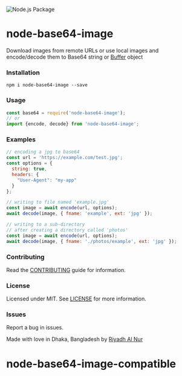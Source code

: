 ![Node.js Package](https://github.com/riyadhalnur/node-base64-image/workflows/Node.js%20Package/badge.svg?branch=master)  

node-base64-image
=================

Download images from remote URLs or use local images and encode/decode them to Base64 string or [Buffer](https://nodejs.org/api/buffer.html) object

### Installation  
`npm i node-base64-image --save`  

### Usage  
```js
const base64 = require('node-base64-image');
// or
import {encode, decode} from 'node-base64-image';
```   

### Examples
```js
// encoding a jpg to base64
const url = 'https://example.com/test.jpg';
const options = {
  string: true,
  headers: {
    "User-Agent": "my-app"
  }
};

// writing to file named 'example.jpg'
const image = await encode(url, options);
await decode(image, { fname: 'example', ext: 'jpg' });

// writing to a sub-directory
// after creating a directory called 'photos'
const image = await encode(url, options);
await decode(image, { fname: './photos/example', ext: 'jpg' });
```  

### Contributing
Read the [CONTRIBUTING](CONTRIBUTING.md) guide for information.  

### License  
Licensed under MIT. See [LICENSE](LICENSE) for more information.  

### Issues  
Report a bug in issues.   

Made with love in Dhaka, Bangladesh by [Riyadh Al Nur](https://verticalaxisbd.com)
# node-base64-image-compatible
